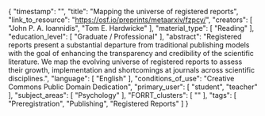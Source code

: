 {
    "timestamp": "",
    "title": "Mapping the universe of registered reports",
    "link_to_resource": "https://osf.io/preprints/metaarxiv/fzpcy/",
    "creators": [
        "John P. A. Ioannidis",
        "Tom E. Hardwicke"
    ],
    "material_type": [
        "Reading"
    ],
    "education_level": [
        "Graduate / Professional"
    ],
    "abstract": "Registered reports present a substantial departure from traditional publishing models with the goal of enhancing the transparency and credibility of the scientific literature. We map the evolving universe of registered reports to assess their growth, implementation and shortcomings at journals across scientific disciplines.",
    "language": [
        "English"
    ],
    "conditions_of_use": "Creative Commons Public Domain Dedication",
    "primary_user": [
        "student",
        "teacher"
    ],
    "subject_areas": [
        "Psychology"
    ],
    "FORRT_clusters": [
        ""
    ],
    "tags": [
        "Preregistration",
        "Publishing",
        "Registered Reports"
    ]
}